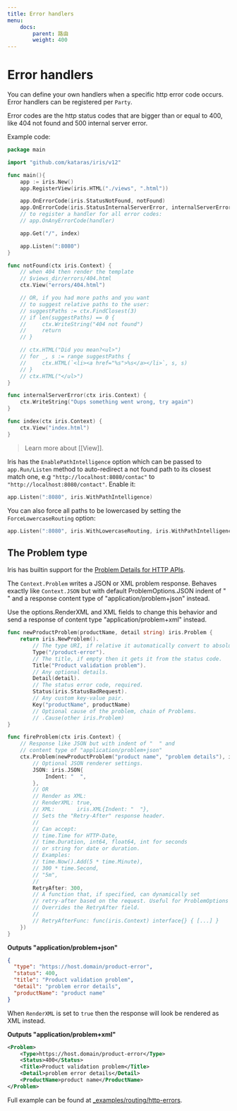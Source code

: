 ```yaml
---
title: Error handlers
menu:
    docs:
        parent: 路由
        weight: 400
---
```


# Error handlers

You can define your own handlers when a specific http error code occurs. Error handlers can be registered per `Party`.

Error codes are the http status codes that are bigger than or equal to 400, like 404 not found and 500 internal server error.

Example code:

```go
package main

import "github.com/kataras/iris/v12"

func main(){
    app := iris.New()
    app.RegisterView(iris.HTML("./views", ".html"))

    app.OnErrorCode(iris.StatusNotFound, notFound)
    app.OnErrorCode(iris.StatusInternalServerError, internalServerError)
    // to register a handler for all error codes:
    // app.OnAnyErrorCode(handler)

    app.Get("/", index)

    app.Listen(":8080")
}

func notFound(ctx iris.Context) {
    // when 404 then render the template
    // $views_dir/errors/404.html
    ctx.View("errors/404.html")

    // OR, if you had more paths and you want
    // to suggest relative paths to the user:
    // suggestPaths := ctx.FindClosest(3)
    // if len(suggestPaths) == 0 {
    //     ctx.WriteString("404 not found")
    //     return
    // }

    // ctx.HTML("Did you mean?<ul>")
    // for _, s := range suggestPaths {
    //     ctx.HTML(`<li><a href="%s">%s</a></li>`, s, s)
    // }
    // ctx.HTML("</ul>")
}

func internalServerError(ctx iris.Context) {
    ctx.WriteString("Oups something went wrong, try again")
}

func index(ctx iris.Context) {
    ctx.View("index.html")
}
```

> Learn more about [[View]].

Iris has the `EnablePathIntelligence` option which can be passed to `app.Run/Listen` method to auto-redirect a not found path to its closest match one, e.g `"http://localhost:8080/contac"` to `"http://localhost:8080/contact"`. Enable it:

```go
app.Listen(":8080", iris.WithPathIntelligence)
```

You can also force all paths to be lowercased by setting the `ForceLowercaseRouting` option:

```go
app.Listen(":8080", iris.WithLowercaseRouting, iris.WithPathIntelligence)
```

## The Problem type

Iris has builtin support for the [Problem Details for HTTP APIs](https://tools.ietf.org/html/rfc7807).

The `Context.Problem` writes a JSON or XML problem response. Behaves exactly like `Context.JSON` but with default ProblemOptions.JSON indent of " " and a response content type of "application/problem+json" instead.

Use the options.RenderXML and XML fields to change this behavior and
send a response of content type "application/problem+xml" instead.

```go
func newProductProblem(productName, detail string) iris.Problem {
    return iris.NewProblem().
        // The type URI, if relative it automatically convert to absolute.
        Type("/product-error"). 
        // The title, if empty then it gets it from the status code.
        Title("Product validation problem").
        // Any optional details.
        Detail(detail).
        // The status error code, required.
        Status(iris.StatusBadRequest).
        // Any custom key-value pair.
        Key("productName", productName)
        // Optional cause of the problem, chain of Problems.
        // .Cause(other iris.Problem)
}

func fireProblem(ctx iris.Context) {
    // Response like JSON but with indent of "  " and
    // content type of "application/problem+json"
    ctx.Problem(newProductProblem("product name", "problem details"), iris.ProblemOptions{
        // Optional JSON renderer settings.
        JSON: iris.JSON{
            Indent: "  ",
        },
        // OR
        // Render as XML:
        // RenderXML: true,
        // XML:       iris.XML{Indent: "  "},
        // Sets the "Retry-After" response header.
        //
        // Can accept:
        // time.Time for HTTP-Date,
        // time.Duration, int64, float64, int for seconds
        // or string for date or duration.
        // Examples:
        // time.Now().Add(5 * time.Minute),
        // 300 * time.Second,
        // "5m",
        //
        RetryAfter: 300,
        // A function that, if specified, can dynamically set
        // retry-after based on the request. Useful for ProblemOptions reusability.
        // Overrides the RetryAfter field.
        //
        // RetryAfterFunc: func(iris.Context) interface{} { [...] }
    })
}
```

**Outputs "application/problem+json"**

```json
{
  "type": "https://host.domain/product-error",
  "status": 400,
  "title": "Product validation problem",
  "detail": "problem error details",
  "productName": "product name"
}
```

When `RenderXML` is set to `true` then the response will look be rendered as XML instead.

**Outputs "application/problem+xml"**

```xml
<Problem>
    <Type>https://host.domain/product-error</Type>
    <Status>400</Status>
    <Title>Product validation problem</Title>
    <Detail>problem error details</Detail>
    <ProductName>product name</ProductName>
</Problem>
```

Full example can be found at [_examples/routing/http-errors](https://github.com/kataras/iris/blob/master/_examples/routing/http-errors/main.go).
